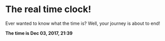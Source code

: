 # The real time clock!

Ever wanted to know what the time is? Well, your journey is about to end!

**The time is Dec 03, 2017, 21:39**